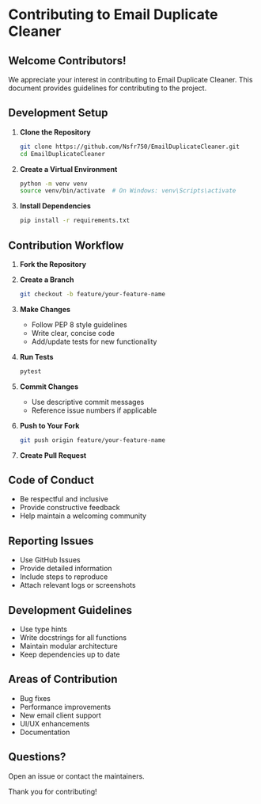 # Contributing to Email Duplicate Cleaner

## Welcome Contributors!

We appreciate your interest in contributing to Email Duplicate Cleaner. This document provides guidelines for contributing to the project.

## Development Setup

1. **Clone the Repository**
   ```bash
   git clone https://github.com/Nsfr750/EmailDuplicateCleaner.git
   cd EmailDuplicateCleaner
   ```

2. **Create a Virtual Environment**
   ```bash
   python -m venv venv
   source venv/bin/activate  # On Windows: venv\Scripts\activate
   ```

3. **Install Dependencies**
   ```bash
   pip install -r requirements.txt
   ```

## Contribution Workflow

1. **Fork the Repository**
2. **Create a Branch**
   ```bash
   git checkout -b feature/your-feature-name
   ```

3. **Make Changes**
   - Follow PEP 8 style guidelines
   - Write clear, concise code
   - Add/update tests for new functionality

4. **Run Tests**
   ```bash
   pytest
   ```

5. **Commit Changes**
   - Use descriptive commit messages
   - Reference issue numbers if applicable

6. **Push to Your Fork**
   ```bash
   git push origin feature/your-feature-name
   ```

7. **Create Pull Request**

## Code of Conduct

- Be respectful and inclusive
- Provide constructive feedback
- Help maintain a welcoming community

## Reporting Issues

- Use GitHub Issues
- Provide detailed information
- Include steps to reproduce
- Attach relevant logs or screenshots

## Development Guidelines

- Use type hints
- Write docstrings for all functions
- Maintain modular architecture
- Keep dependencies up to date

## Areas of Contribution

- Bug fixes
- Performance improvements
- New email client support
- UI/UX enhancements
- Documentation

## Questions?

Open an issue or contact the maintainers.

Thank you for contributing!
